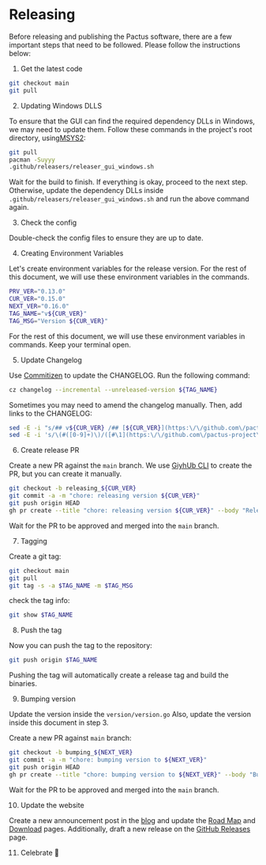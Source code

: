 # Releasing

Before releasing and publishing the Pactus software, there are a few important steps that need to be followed.
Please follow the instructions below:

1. Get the latest code

```bash
git checkout main
git pull
```

2. Updating Windows DLLS

To ensure that the GUI can find the required dependency DLLs in Windows, we may need to update them.
Follow these commands in the project's root directory, using[MSYS2](https://www.msys2.org/):

```bash
git pull
pacman -Suyyy
.github/releasers/releaser_gui_windows.sh
```

Wait for the build to finish. If everything is okay, proceed to the next step.
Otherwise, update the dependency DLLs inside `.github/releasers/releaser_gui_windows.sh` and
run the above command again.

3. Check the config

Double-check the config files to ensure they are up to date.

4. Creating Environment Variables

Let's create environment variables for the release version.
For the rest of this document, we will use these environment variables in the commands.

```bash
PRV_VER="0.13.0"
CUR_VER="0.15.0"
NEXT_VER="0.16.0"
TAG_NAME="v${CUR_VER}"
TAG_MSG="Version ${CUR_VER}"
```

For the rest of this document, we will use these environment variables in commands.
Keep your terminal open.

5. Update Changelog

Use [Commitizen](https://github.com/commitizen-tools/commitizen) to update the CHANGELOG.
Run the following command:

```bash
cz changelog --incremental --unreleased-version ${TAG_NAME}
```

Sometimes you may need to amend the changelog manually.
Then, add links to the CHANGELOG:

```bash
sed -E -i "s/## v${CUR_VER} /## [${CUR_VER}](https:\/\/github.com\/pactus-project\/pactus\/compare\/v${PRV_VER}...v${CUR_VER})/g" CHANGELOG.md
sed -E -i 's/\(#([0-9]+)\)/([#\1](https:\/\/github.com\/pactus-project\/pactus\/pull\/\1))/g' CHANGELOG.md
```

6. Create release PR

Create a new PR against the `main` branch.
We use [GiyhUb CLI](https://github.com/cli/cli/) to create the PR, but you can create it manually.

```bash
git checkout -b releasing_${CUR_VER}
git commit -a -m "chore: releasing version ${CUR_VER}"
git push origin HEAD
gh pr create --title "chore: releasing version ${CUR_VER}" --body "Releasing version ${CUR_VER}"
```

Wait for the PR to be approved and merged into the `main` branch.

7. Tagging

Create a git tag:

```bash
git checkout main
git pull
git tag -s -a $TAG_NAME -m $TAG_MSG
```

check the tag info:

```bash
git show $TAG_NAME
```

8. Push the tag

Now you can push the tag to the repository:

```bash
git push origin $TAG_NAME
```

Pushing the tag will automatically create a release tag and build the binaries.

9. Bumping version

Update the version inside the `version/version.go`
Also, update the version inside this document in step 3.

Create a new PR against `main` branch:

```bash
git checkout -b bumping_${NEXT_VER}
git commit -a -m "chore: bumping version to ${NEXT_VER}"
git push origin HEAD
gh pr create --title "chore: bumping version to ${NEXT_VER}" --body "Bumping version to ${NEXT_VER}"
```

Wait for the PR to be approved and merged into the `main` branch.

10. Update  the website

Create a new announcement post in the [blog](https://pactus.org/blog/) and
update the [Road Map](https://pactus.org/about/roadmap/) and
[Download](https://pactus.org/download/) pages.
Additionally, draft a new release on the
[GitHub Releases](https://github.com/pactus-project/pactus/releases) page.

11. Celebrate 🎉
